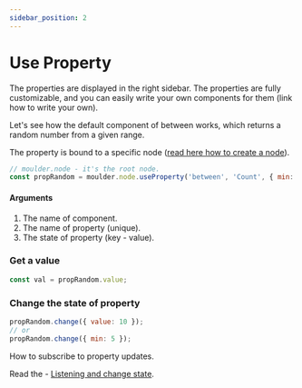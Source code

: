 ```yaml
---
sidebar_position: 2
---
```


# Use Property

The properties are displayed in the right sidebar. The properties are fully customizable, and you can easily write your own components for them (link how to write your own).

Let's see how the default component of between works, which returns a random number from a given range.

The property is bound to a specific node ([read here how to create a node](/docs/the-guide/create-node)).

```javascript
// moulder.node - it's the root node.
const propRandom = moulder.node.useProperty('between', 'Count', { min: 0, max: 10, minMin: 0, maxMax: 10  });
```

#### Arguments
1. The name of component.
2. The name of property (unique).
3. The state of property (key - value).


### Get a value
```javascript
const val = propRandom.value;
```

### Change the state of property
```javascript
propRandom.change({ value: 10 });
// or
propRandom.change({ min: 5 });
```

How to subscribe to property updates.

Read the - [Listening and change state](/docs/the-guide/listening-and-change-state).
